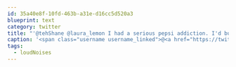 ```yaml
---
id: 35a40e8f-10fd-463b-a31e-d16cc5d520a3
blueprint: text
category: twitter
title: "'@tehShane @laura_lemon I had a serious pepsi addiction. I'd build huge can-walls that co-workers would destroy with tennis balls #loudNoises"
caption: '<span class="username username_linked">@<a href="https://twitter.com/tehShane" title="Shane Lawrence">tehShane</a></span> <span class="username username_linked">@<a href="https://twitter.com/laura_lemon" title="Laura Ayotte">laura_lemon</a></span> I had a serious pepsi addiction. I''d build huge can-walls that co-workers would destroy with tennis balls <span class="hashtag hashtag_local">#<a href="http://tweettemp.darylchymko.ca/?tag=loudnoises">loudNoises</a>'
tags:
  - loudNoises
---
```

